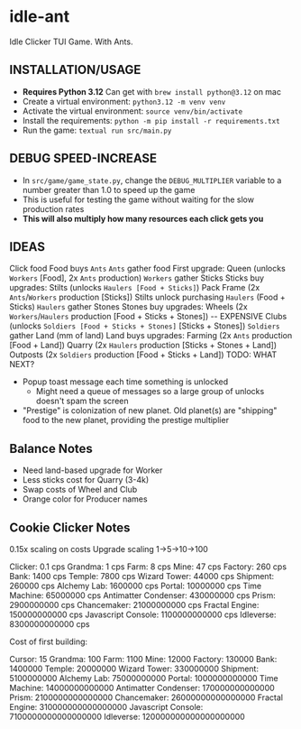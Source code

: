 # idle-ant
Idle Clicker TUI Game.  With Ants.


## INSTALLATION/USAGE

- **Requires Python 3.12**  Can get with `brew install python@3.12` on mac
- Create a virtual environment: `python3.12 -m venv venv`
- Activate the virtual environment: `source venv/bin/activate`
- Install the requirements: `python -m pip install -r requirements.txt`
- Run the game: `textual run src/main.py`

## DEBUG SPEED-INCREASE

- In `src/game/game_state.py`, change the `DEBUG_MULTIPLIER` variable to a number greater than 1.0 to speed up the game
- This is useful for testing the game without waiting for the slow production rates
- **This will also multiply how many resources each click gets you**


## IDEAS

Click food
Food buys `Ants`
`Ants` gather food
First upgrade: Queen (unlocks `Workers` [Food], 2x `Ants` production)
`Workers` gather Sticks
Sticks buy upgrades:
  Stilts (unlocks `Haulers [Food + Sticks]`)
  Pack Frame (2x `Ants`/`Workers` production [Sticks])
Stilts unlock purchasing `Haulers` (Food + Sticks)
`Haulers` gather Stones
Stones buy upgrades:
  Wheels (2x `Workers`/`Haulers` production [Food + Sticks + Stones]) -- EXPENSIVE
  Clubs (unlocks `Soldiers [Food + Sticks + Stones]` [Sticks + Stones])
`Soldiers` gather Land (mm of land)
Land buys upgrades:
  Farming (2x `Ants` production [Food + Land])
  Quarry  (2x `Haulers` production [Sticks + Stones + Land])
  Outposts (2x `Soldiers` production [Food + Sticks + Land])
TODO:  WHAT NEXT?

- Popup toast message each time something is unlocked
  - Might need a queue of messages so a large group of unlocks doesn't spam the screen 
- "Prestige" is colonization of new planet.  Old planet(s) are "shipping" food to the new planet, providing the prestige multiplier


## Balance Notes

- Need land-based upgrade for Worker
- Less sticks cost for Quarry (3-4k)
- Swap costs of Wheel and Club
- Orange color for Producer names


## Cookie Clicker Notes

0.15x scaling on costs
Upgrade scaling 1->5->10->100

Clicker: 0.1 cps
Grandma: 1 cps
Farm: 8 cps
Mine: 47 cps
Factory: 260 cps
Bank: 1400 cps
Temple: 7800 cps
Wizard Tower: 44000 cps
Shipment: 260000 cps
Alchemy Lab: 1600000 cps
Portal: 10000000 cps
Time Machine: 65000000 cps
Antimatter Condenser: 430000000 cps
Prism: 2900000000 cps
Chancemaker: 21000000000 cps
Fractal Engine: 150000000000 cps
Javascript Console: 1100000000000 cps
Idleverse: 8300000000000 cps

Cost of first building:

Cursor: 15
Grandma: 100
Farm: 1100
Mine: 12000
Factory: 130000
Bank: 1400000
Temple: 20000000
Wizard Tower: 330000000
Shipment: 5100000000
Alchemy Lab: 75000000000
Portal: 1000000000000
Time Machine: 14000000000000
Antimatter Condenser: 170000000000000
Prism: 2100000000000000
Chancemaker: 26000000000000000
Fractal Engine: 310000000000000000
Javascript Console: 7100000000000000000
Idleverse: 120000000000000000000
